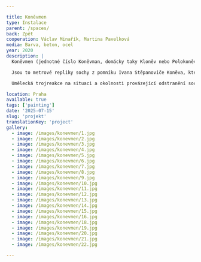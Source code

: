 ```yaml
---

title: Koněvmen
type: Instalace
parent: /spaces/
back: Zpět
cooperation: Václav Minařík, Martina Pavelková
media: Barva, beton, ocel
year: 2020
description: |
  Koněvmen (jednotné číslo Koněvman, domácky taky Kloněv nebo Polokoněv) je umelěckou instalací vzniklou v rámci Landscape festival 2020 v Praze na Žižkově.

  Jsou to metrové repliky sochy z pomníku Ivana Stěpanoviče Koněva, která byla odstraněna kvůli opakované vandalizaci. 

  Umělecká trojreakce na situaci a okolnosti provázející odstranění sochy Ivana Stěpanoviče Koněva. Ta byla přemístěna do bezpečného místa, protože docházelo k její opakované dehonestaci barvou a pomník se stal poutním místem odpůrců i zastánců odstranění sochy. Eskalace absurdit, výhrůžek, diplomatických přestřelek vyvrcholila vyhoštěním dvou ruských diplomatů (7. 6. 2020), kteří se měli podílet na korekci nepohodlných osob spojených s odstraněním sochy z roku 1980. 

location: Praha
available: true
tags: ['painting']
date: '2025-07-15'
slug: 'projekt'
translationKey: 'project'
gallery:
  - image: /images/konevmen/1.jpg
  - image: /images/konevmen/2.jpg
  - image: /images/konevmen/3.jpg
  - image: /images/konevmen/4.jpg
  - image: /images/konevmen/5.jpg
  - image: /images/konevmen/6.jpg
  - image: /images/konevmen/7.jpg
  - image: /images/konevmen/8.jpg
  - image: /images/konevmen/9.jpg
  - image: /images/konevmen/10.jpg
  - image: /images/konevmen/11.jpg
  - image: /images/konevmen/12.jpg
  - image: /images/konevmen/13.jpg
  - image: /images/konevmen/14.jpg
  - image: /images/konevmen/15.jpg
  - image: /images/konevmen/16.jpg
  - image: /images/konevmen/18.jpg
  - image: /images/konevmen/19.jpg
  - image: /images/konevmen/20.jpg
  - image: /images/konevmen/21.jpg
  - image: /images/konevmen/22.jpg

---
```

